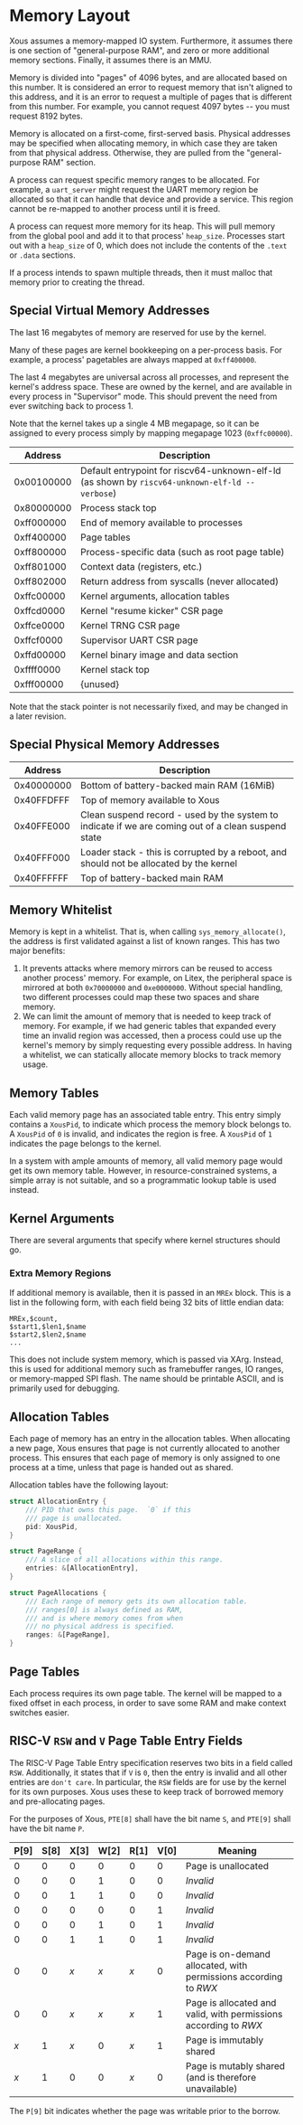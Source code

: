 
# Memory Layout

Xous assumes a memory-mapped IO system.  Furthermore, it assumes there
is one section of "general-purpose RAM", and zero or more additional
memory sections.  Finally, it assumes there is an MMU.

Memory is divided into "pages" of 4096 bytes, and are allocated based on
this number.  It is considered an error to request memory that isn't
aligned to this address, and it is an error to request a multiple of pages
that is different from this number.  For example, you cannot request 4097
bytes -- you must request 8192 bytes.

Memory is allocated on a first-come, first-served basis.  Physical addresses
may be specified when allocating memory, in which case they are taken from
that physical address.  Otherwise, they are pulled from the "general-purpose
RAM" section.

A process can request specific memory ranges to be allocated.  For
example, a `uart_server` might request the UART memory region be
allocated so that it can handle that device and provide a service.  This
region cannot be re-mapped to another process until it is freed.

A process can request more memory for its heap.  This will pull memory
from the global pool and add it to that process' `heap_size`.  Processes
start out with a `heap_size` of 0, which does not include the contents
of the `.text` or `.data` sections.

If a process intends to spawn multiple threads, then it must malloc that
memory prior to creating the thread.

## Special Virtual Memory Addresses

The last 16 megabytes of memory are reserved for use by the kernel.

Many of these pages are kernel bookkeeping on a per-process basis.  For
example, a process' pagetables are always mapped at `0xff400000`.

The last 4 megabytes are universal across all processes, and represent
the kernel's address space.  These are owned by the kernel, and are
available in every process in "Supervisor" mode.  This should prevent
the need from ever switching back to process 1.

Note that the kernel takes up a single 4 MB megapage, so it can be
assigned to every process simply by mapping megapage 1023 (`0xffc00000`).

| Address    | Description
| ---------- | -----------
| 0x00100000 | Default entrypoint for riscv64-unknown-elf-ld (as shown by `riscv64-unknown-elf-ld --verbose`)
| 0x80000000 | Process stack top
| 0xff000000 | End of memory available to processes
| 0xff400000 | Page tables
| 0xff800000 | Process-specific data (such as root page table)
| 0xff801000 | Context data (registers, etc.)
| 0xff802000 | Return address from syscalls (never allocated)
| 0xffc00000 | Kernel arguments, allocation tables
| 0xffcd0000 | Kernel "resume kicker" CSR page
| 0xffce0000 | Kernel TRNG CSR page
| 0xffcf0000 | Supervisor UART CSR page
| 0xffd00000 | Kernel binary image and data section
| 0xffff0000 | Kernel stack top
| 0xfff00000 | {unused}

Note that the stack pointer is not necessarily fixed, and may be changed
in a later revision.

## Special Physical Memory Addresses

| Address    | Description
| ---------- | -----------
| 0x40000000 | Bottom of battery-backed main RAM (16MiB)
| 0x40FFDFFF | Top of memory available to Xous
| 0x40FFE000 | Clean suspend record - used by the system to indicate if we are coming out of a clean suspend state
| 0x40FFF000 | Loader stack - this is corrupted by a reboot, and should not be allocated by the kernel
| 0x40FFFFFF | Top of battery-backed main RAM


## Memory Whitelist

Memory is kept in a whitelist.  That is, when calling
`sys_memory_allocate()`, the address is first validated against a list
of known ranges.  This has two major benefits:

1. It prevents attacks where memory mirrors can be reused to access
   another process' memory.  For example, on Litex, the peripheral space
   is mirrored at both `0x70000000` and `0xe0000000`.  Without special
   handling, two different processes could map these two spaces and
   share memory.
2. We can limit the amount of memory that is needed to keep track of
   memory.  For example, if we had generic tables that expanded every
   time an invalid region was accessed, then a process could use up the
   kernel's memory by simply requesting every possible address.  In
   having a whitelist, we can statically allocate memory blocks to track
   memory usage.

## Memory Tables

Each valid memory page has an associated table entry.  This entry simply
contains a `XousPid`, to indicate which process the memory block belongs
to.  A `XousPid` of `0` is invalid, and indicates the region is free.  A
`XousPid` of `1` indicates the page belongs to the kernel.

In a system with ample amounts of memory, all valid memory page would
get its own memory table.  However, in resource-constrained systems, a
simple array is not suitable, and so a programmatic lookup table is used
instead.

## Kernel Arguments

There are several arguments that specify where kernel structures should
go.

### Extra Memory Regions

If additional memory is available, then it is passed in an `MREx` block.
This is a list in the following form, with each field being 32 bits of
little endian data:

```
MREx,$count,
$start1,$len1,$name
$start2,$len2,$name
...
```

This does not include system memory, which is passed via XArg.  Instead,
this is used for additional memory such as framebuffer ranges, IO
ranges, or memory-mapped SPI flash.  The name should be printable ASCII,
and is primarily used for debugging.

## Allocation Tables

Each page of memory has an entry in the allocation tables.  When
allocating a new page, Xous ensures that page is not currently allocated
to another process.  This ensures that each page of memory is only
assigned to one process at a time, unless that page is handed out as
shared.

Allocation tables have the following layout:

```rust
struct AllocationEntry {
    /// PID that owns this page.  `0` if this
    /// page is unallocated.
    pid: XousPid,
}

struct PageRange {
    /// A slice of all allocations within this range.
    entries: &[AllocationEntry],
}

struct PageAllocations {
    /// Each range of memory gets its own allocation table.
    /// ranges[0] is always defined as RAM,
    /// and is where memory comes from when
    /// no physical address is specified.
    ranges: &[PageRange],
}
```

## Page Tables

Each process requires its own page table.  The kernel will be mapped to
a fixed offset in each process, in order to save some RAM and make
context switches easier.

## RISC-V `RSW` and `V` Page Table Entry Fields

The RISC-V Page Table Entry specification reserves two bits in a field
called `RSW`.  Additionally, it states that if `V` is `0`, then the
entry is invalid and all other entries are `don't care`.  In particular,
the `RSW` fields are for use by the kernel for its own purposes.  Xous
uses these to keep track of borrowed memory and pre-allocating pages.

For the purposes of Xous, `PTE[8]` shall have the bit name `S`, and
`PTE[9]` shall have the bit name `P`.

| P[9] | S[8] | X[3] | W[2] | R[1] | V[0] | Meaning               |
| ---- | ---- | ---- | ---- | ---- | ---- | --------------------- |
|  0   |  0   |  0   |  0   |  0   |  0   | Page is unallocated |
|  0   |  0   |  0   |  1   |  0   |  0   | _Invalid_ |
|  0   |  0   |  1   |  1   |  0   |  0   | _Invalid_ |
|  0   |  0   |  0   |  0   |  0   |  1   | _Invalid_ |
|  0   |  0   |  0   |  1   |  0   |  1   | _Invalid_ |
|  0   |  0   |  1   |  1   |  0   |  1   | _Invalid_ |
|  0   |  0   | _x_  | _x_  | _x_  |  0   | Page is on-demand allocated, with permissions according to _RWX_ |
|  0   |  0   | _x_  | _x_  | _x_  |  1   | Page is allocated and valid, with permissions according to _RWX_ |
| _x_  |  1   | _x_  |  0   | _x_  |  1   | Page is immutably shared |
| _x_  |  1   |  0   |  0   | _x_  |  0   | Page is mutably shared (and is therefore unavailable) |

The `P[9]` bit indicates whether the page was writable prior to the borrow.
